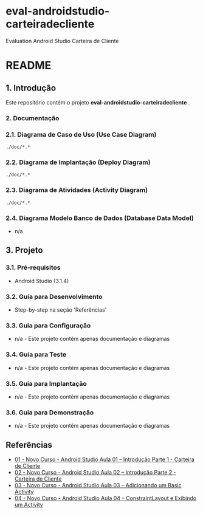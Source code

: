 # eval-androidstudio-carteiradecliente
Evaluation Android Studio Carteira de Cliente

# README #

## 1. Introdução ##

Este repositório contém o projeto **eval-androidstudio-carteiradecliente** . 

### 2. Documentação ###

### 2.1. Diagrama de Caso de Uso (Use Case Diagram) ###

```image-file
./doc/*.*
```

### 2.2. Diagrama de Implantação (Deploy Diagram) ###

```image-file
./doc/*.*
```

### 2.3. Diagrama de Atividades (Activity Diagram) ###

```image-file
./doc/*.*
```


### 2.4. Diagrama Modelo Banco de Dados (Database Data Model) ###

* n/a


## 3. Projeto ##

### 3.1. Pré-requisitos ###

* Android Studio (3.1.4)


### 3.2. Guia para Desenvolvimento ###

* Step-by-step na seção 'Referências'


### 3.3. Guia para Configuração ###

* n/a - Este projeto contém apenas documentação e diagramas


### 3.4. Guia para Teste ###

* n/a - Este projeto contém apenas documentação e diagramas


### 3.5. Guia para Implantação ###

* n/a - Este projeto contém apenas documentação e diagramas


### 3.6. Guia para Demonstração ###

* n/a - Este projeto contém apenas documentação e diagramas


## Referências ##

* [01 - Novo Curso - Android Studio Aula 01 – Introdução Parte 1 - Carteira de Cliente](https://www.youtube.com/watch?v=MnJEbS5p3kQ)
* [02 - Novo Curso - Android Studio Aula 02 – Introdução Parte 2 - Carteira de Cliente](https://www.youtube.com/watch?v=g1Zq_nyc8DM)
* [03 - Novo Curso - Android Studio Aula 03 – Adicionando um Basic Activity](https://www.youtube.com/watch?v=h9uPk-baha4)
* [04 - Novo Curso - Android Studio Aula 04 – ConstraintLayout e Exibindo um Activity](https://www.youtube.com/watch?v=0QCO6pZ9vxY&t=12s)
